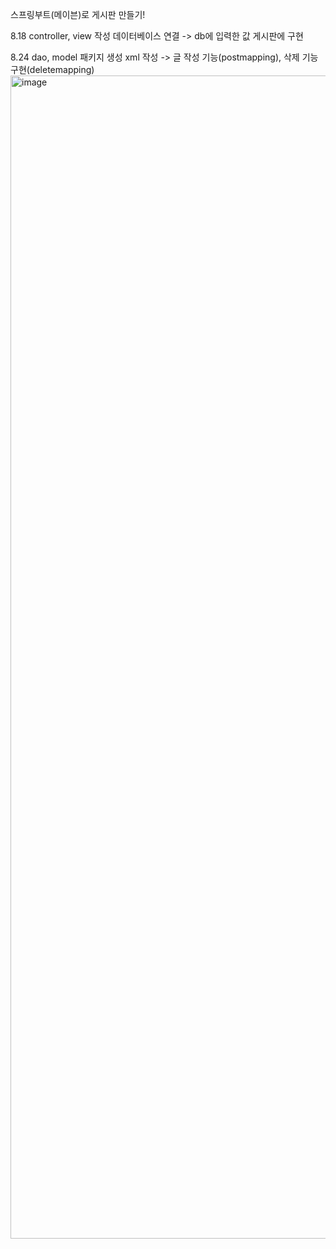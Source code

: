 스프링부트(메이븐)로 게시판 만들기!

8.18
controller, view 작성
데이터베이스 연결 -> db에 입력한 값 게시판에 구현


8.24
dao, model 패키지 생성
xml 작성 -> 글 작성 기능(postmapping), 삭제 기능 구현(deletemapping)
<img width="1861" alt="image" src="https://github.com/choeseonmin/maven-spring/assets/129834569/e2f0d5d6-91c3-4a47-ac08-5c9d5bab05c3">
